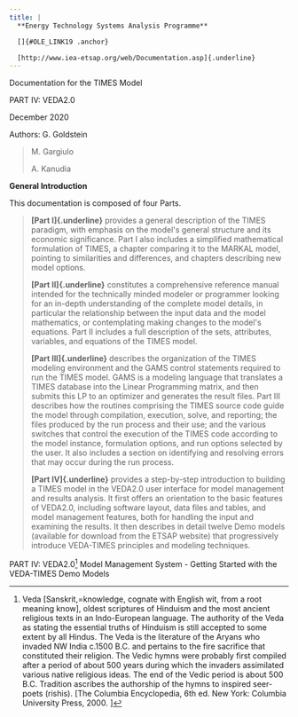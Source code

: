 ```yaml
---
title: |
  **Energy Technology Systems Analysis Programme**

  []{#OLE_LINK19 .anchor}

  [http://www.iea-etsap.org/web/Documentation.asp]{.underline}
---
```


Documentation for the TIMES Model

PART IV: VEDA2.0

December 2020

Authors: G. Goldstein

> M. Gargiulo
>
> A. Kanudia

**General Introduction**

This documentation is composed of four Parts.

> **[Part I]{.underline}** provides a general description of the TIMES
> paradigm, with emphasis on the model's general structure and its
> economic significance. Part I also includes a simplified mathematical
> formulation of TIMES, a chapter comparing it to the MARKAL model,
> pointing to similarities and differences, and chapters describing new
> model options.
>
> **[Part II]{.underline}** constitutes a comprehensive reference manual
> intended for the technically minded modeler or programmer looking for
> an in-depth understanding of the complete model details, in particular
> the relationship between the input data and the model mathematics, or
> contemplating making changes to the model's equations. Part II
> includes a full description of the sets, attributes, variables, and
> equations of the TIMES model.
>
> **[Part III]{.underline}** describes the organization of the TIMES
> modeling environment and the GAMS control statements required to run
> the TIMES model. GAMS is a modeling language that translates a TIMES
> database into the Linear Programming matrix, and then submits this LP
> to an optimizer and generates the result files. Part III describes how
> the routines comprising the TIMES source code guide the model through
> compilation, execution, solve, and reporting; the files produced by
> the run process and their use; and the various switches that control
> the execution of the TIMES code according to the model instance,
> formulation options, and run options selected by the user. It also
> includes a section on identifying and resolving errors that may occur
> during the run process.
>
> **[Part IV]{.underline}** provides a step-by-step introduction to
> building a TIMES model in the VEDA2.0 user interface for model
> management and results analysis. It first offers an orientation to the
> basic features of VEDA2.0, including software layout, data files and
> tables, and model management features, both for handling the input and
> examining the results. It then describes in detail twelve Demo models
> (available for download from the ETSAP website) that progressively
> introduce VEDA-TIMES principles and modeling techniques.

PART IV: VEDA2.0[^1] Model Management System - Getting Started with the
VEDA-TIMES Demo Models

[^1]: Veda \[Sanskrit,=knowledge, cognate with English wit, from a root meaning know\], oldest scriptures of Hinduism and the most ancient religious texts in an Indo-European language. The authority of the Veda as stating the essential truths of Hinduism is still accepted to some extent by all Hindus. The Veda is the literature of the Aryans who invaded NW India c.1500 B.C. and pertains to the fire sacrifice that constituted their religion. The Vedic hymns were probably first compiled after a period of about 500 years during which the invaders assimilated various native religious ideas. The end of the Vedic period is about 500 B.C. Tradition ascribes the authorship of the hymns to inspired seer-poets (rishis). \[The Columbia Encyclopedia, 6th ed. New York: Columbia University Press, 2000. \]


